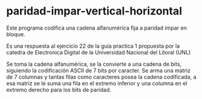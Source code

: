# paridad-impar-vertical-horizontal
Este programa codifica una cadena alfanumérica fija a paridad impar en bloque.

Es una respuesta al ejercicio 22 de la guía practica 1 propuesta por la catedra de Electronica Digital de la Universidad Nacional del Litoral (UNL)

Se toma la cadena alfanumérica, se la convierte a una cadena de bits, siguiendo la codificación ASCII de 7 bits por caracter. Se arma una matriz de 7 columnas y tantas filas como caracteres posea la cadena codificada, a esa matriz se le suma una fila en el extremo inferior y una columna en el extremo derecho para los bits de paridad.
